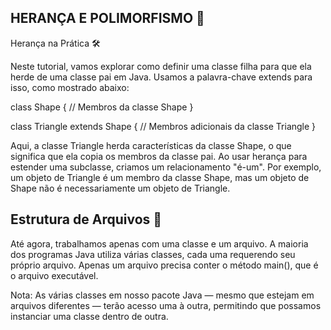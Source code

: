 ## HERANÇA E POLIMORFISMO 🍝

Herança na Prática 🛠️


Neste tutorial, vamos explorar como definir uma classe filha para que ela herde de uma classe pai em Java. Usamos a palavra-chave extends para isso, como mostrado abaixo:


class Shape {
  // Membros da classe Shape
}

class Triangle extends Shape {
  // Membros adicionais da classe Triangle
}


Aqui, a classe Triangle herda características da classe Shape, o que significa que ela copia os membros da classe pai. Ao usar herança para estender uma subclasse, criamos um relacionamento "é-um". Por exemplo, um objeto de Triangle é um membro da classe Shape, mas um objeto de Shape não é necessariamente um objeto de Triangle.

## Estrutura de Arquivos 📁
Até agora, trabalhamos apenas com uma classe e um arquivo. A maioria dos programas Java utiliza várias classes, cada uma requerendo seu próprio arquivo. Apenas um arquivo precisa conter o método main(), que é o arquivo executável.

Nota: As várias classes em nosso pacote Java — mesmo que estejam em arquivos diferentes — terão acesso uma à outra, permitindo que possamos instanciar uma classe dentro de outra.